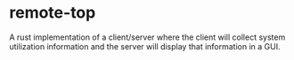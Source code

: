 # remote-top

A rust implementation of a client/server where the client will collect system utilization information
and the server will display that information in a GUI.

